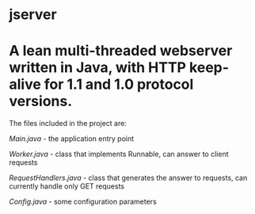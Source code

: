 jserver
=======

A lean multi-threaded webserver written in Java, with HTTP keep-alive for 1.1 and 1.0 protocol versions.
========================================================================================================

The files included in the project are:

*Main.java* - the application entry point

*Worker.java* - class that implements Runnable, can answer to client requests

*RequestHandlers.java* - class that generates the answer to requests, can currently handle only GET requests

*Config.java* - some configuration parameters
